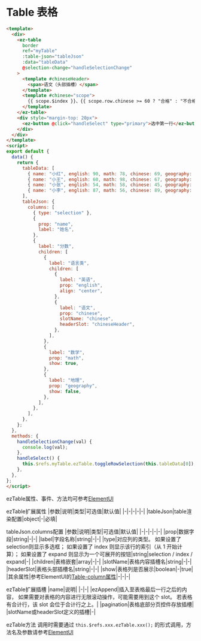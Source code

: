# Table 表格

<TableCommon/>

```html
<template>
  <div>
    <ez-table
      border
      ref="myTable"
      :table-json="tableJson"
      :data="tableData"
      @selection-change="handleSelectionChange"
    >
      <template #chineseHeader>
        <span>语文（头部插槽）</span>
      </template>
      <template #chinese="scope">
        {{ scope.$index }}、{{ scope.row.chinese >= 60 ? "合格" : "不合格" }}
      </template>
    </ez-table>
    <div style="margin-top: 20px">
      <ez-button @click="handleSelect" type="primary">选中第一行</ez-button>
    </div>
  </div>
</template>
<script>
export default {
  data() {
    return {
      tableData: [
        { name: "小红", english: 90, math: 78, chinese: 69, geography: 91 },
        { name: "小王", english: 60, math: 98, chinese: 67, geography: 92 },
        { name: "小张", english: 54, math: 58, chinese: 45, geography: 93 },
        { name: "小李", english: 87, math: 56, chinese: 89, geography: 94 },
      ],
      tableJson: {
        columns: [
          { type: "selection" },
          {
            prop: "name",
            label: "姓名",
          },
          {
            label: "分数",
            children: [
              {
                label: "语言类",
                children: [
                  {
                    label: "英语",
                    prop: "english",
                    align: "center",
                  },
                  {
                    label: "语文",
                    prop: "chinese",
                    slotName: "chinese",
                    headerSlot: "chineseHeader",
                  },
                ],
              },
              {
                label: "数学",
                prop: "math",
                show: true,
              },
              {
                label: "地理",
                prop: "geography",
                show: false,
              },
            ],
          },
        ],
      },
    };
  },
  methods: {
    handleSelectionChange(val) {
      console.log(val);
    },
    handleSelect() {
      this.$refs.myTable.ezTable.toggleRowSelection(this.tableData[0]);
    },
  },
};
</script>
```
ezTable属性、事件、方法均可参考[ElementUI](https://element.eleme.cn/#/zh-CN/component/table)

ezTable扩展属性
|参数|说明|类型|可选值|默认值|
|-|-|-|-|-|
|tableJson|table渲染配置|object|-|必填|


tableJson.columns配置
|参数|说明|类型|可选值|默认值|
|-|-|-|-|-|
|prop|数据字段|string|-|-|
|label|字段名称|string|-|-|
|type|对应列的类型。 如果设置了selection则显示多选框； 如果设置了 index 则显示该行的索引（从 1 开始计算）； 如果设置了 expand 则显示为一个可展开的按钮|string|selection / index / expand|-|
|children|表格嵌套|array|-|-|
|slotName|表格内容插槽名|string|-|-|
|headerSlot|表格头部插槽名|string|-|-|
|show|表格列是否展示|boolean|-|true|
|其余属性|参考ElementUI的[Table-column属性](https://element.eleme.cn/#/zh-CN/component/table)|-|-|-|


ezTable扩展插槽
|name|说明|
|-|-|
|ezAppend|插入至表格最后一行之后的内容， 如果需要对表格的内容进行无限滚动操作，可能需要用到这个 slot。 若表格有合计行，该 slot 会位于合计行之上。|
|pagination|表格底部分页控件存放插槽|
|slotName或headerSlot定义的插槽|-|

ezTable方法
调用时需要通过 `this.$refs.xxx.ezTable.xxx();` 的形式调用，方法名及参数请参考[ElementUI](https://element.eleme.cn/#/zh-CN/component/table)